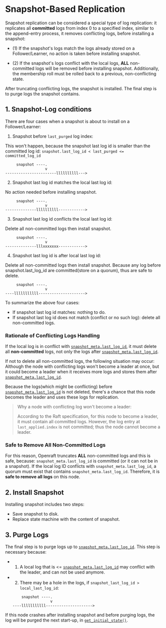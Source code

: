 # Snapshot-Based Replication

Snapshot replication can be considered a special type of log replication: it
replicates all **committed** logs from index 0 to a specified index, similar to
the append-entry process, it removes conflicting logs, before installing a
snapshot:

- (1) If the snapshot's logs match the logs already stored on a
    Follower/Learner, no action is taken before installing snapshot.

- (2) If the snapshot's logs conflict with the local logs, **ALL** non-committed
    logs will be removed before installing snapshot. Additionally, the
    membership roll must be rolled back to a previous, non-conflicting state.

After truncating conflicting logs, the snapshot is installed.
The final step is to purge logs the snapshot contains. 

## 1. Snapshot-Log conditions

There are four cases when a snapshot is about to install on a Follower/Learner:

1) Snapshot before `last_purged` log index:

This won't happen, because the snapshot last log id is smaller than the
committed log id: `snapshot.last_log_id < last_purged <= committed_log_id`

```text
     snapshot ----.
                  v
-----------------------llllllllll--->
```


2) Snapshot last log id matches the local last log id:

No action needed before installing snapshot.

```text
     snapshot ----.
                  v
--------------llllllllll------------>
```


3) Snapshot last log id conflicts the local last log id:

Delete all non-committed logs then install snapshot.

```text
     snapshot ----.
                  v
--------------lllxxxxxxx------------>
```


4) Snapshot last log id is after local last log id:

Delete all non-committed logs then install snapshot.
Because any log before snapshot.last_log_id are committed(store on a quorum),
thus are safe to delete.

```text
     snapshot ----.
                  v
----lllllllllll--------------------->
```

To summarize the above four cases:
- If snapshot last log id matches: nothing to do.
- If snapshot last log id does not match (conflict or no such log): delete all
  non-committed logs.

### Rationale of Conflicting Logs Handling

If the local log is in conflict with [`snapshot_meta.last_log_id`], it must
delete all **non-committed** logs, not only the logs after
[`snapshot_meta.last_log_id`].

If not to delete all non-committed logs, the following situation may occur:
Although the node with conflicting logs won't become a leader at once,
but it could become a leader when it receives more logs and stores them after
[`snapshot_meta.last_log_id`].

Because the logs(which might be conflicting) before
[`snapshot_meta.last_log_id`] is not deleted, there's a chance that this node
becomes the leader and uses these logs for replication.

> Why a node with conflicting log won't become a leader:
>
> According to the Raft specification, for this node to become a leader, it must
> contain all committed logs. However, the log entry at `last_applied.index` is
> not committed; thus the node cannot become a leader.


### Safe to Remove All Non-Committed Logs

For this reason, Openraft truncates **ALL** non-committed logs and this is safe,
because: `snapshot_meta.last_log_id` is committed (or it can not be in a
snapshot). If the local log ID conflicts with `snapshot_meta.last_log_id`, a
quorum must exist that contains `snapshot_meta.last_log_id`. Therefore, it is
**safe to remove all logs** on this node.


## 2. Install Snapshot

Installing snapshot includes two steps:
- Save snapshot to disk.
- Replace state machine with the content of snapshot.

## 3. Purge Logs

The final step is to purge logs up to [`snapshot_meta.last_log_id`].
This step is necessary because:

- 1) A local log that is <= [`snapshot_meta.last_log_id`] may conflict with the leader, and can not be used anymore.

- 2) There may be a hole in the logs, if `snapshot_last_log_id > local_last_log_id`:

    ```text
        snapshot ----.
                     v
    ----lllllllllll--------------------->
    ```

If this node crashes after installing snapshot and before purging logs,
the log will be purged the next start-up, in [`get_initial_state()`].


[`get_initial_state()`]: `crate::storage::StorageHelper::get_initial_state`
[`snapshot_meta.last_log_id`]: `crate::storage::SnapshotMeta::last_log_id`
